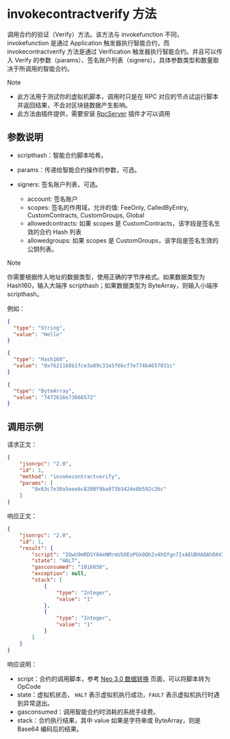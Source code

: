 # invokecontractverify 方法

调用合约的验证（Verify）方法。该方法与 invokefunction 不同， invokefunction 是通过 Application 触发器执行智能合约，而 invokecontractverify 方法是通过 Verification 触发器执行智能合约。并且可以传入 Verify 的参数（params）、签名账户列表（signers）。具体参数类型和数量取决于所调用的智能合约。

> [!Note]
>
> - 此方法用于测试你的虚拟机脚本，调用时只是在 RPC 对应的节点试运行脚本并返回结果，不会对区块链数据产生影响。
> - 此方法由插件提供，需要安装 [RpcServer](https://github.com/neo-project/neo-modules/releases) 插件才可以调用

## 参数说明

- scripthash：智能合约脚本哈希。

- params：传递给智能合约操作的参数，可选。

- signers: 签名账户列表，可选。
  * account: 签名账户
  * scopes: 签名的作用域，允许的值: FeeOnly, CalledByEntry, CustomContracts, CustomGroups, Global
  * allowedcontracts: 如果 scopes 是 CustomContracts，该字段是签名生效的合约 Hash 列表
  * allowedgroups: 如果 scopes 是 CustomGroups，该字段是签名生效的公钥列表。

> [!Note]
>
> 你需要根据传入地址的数据类型，使用正确的字节序格式。如果数据类型为 Hash160，输入大端序 scripthash；如果数据类型为 ByteArray，则输入小端序 scripthash。

例如：

  ```json
  {
    "type": "String",
    "value": "Hello"
  }

  {
    "type": "Hash160",
    "value": "0xf621168b1fce3a89c33a5f6bcf7e774b4657031c"
  }

  {
    "type": "ByteArray",
    "value": "7472616e73666572"
  }
  ```

## 调用示例

请求正文：

```json
{
    "jsonrpc": "2.0",
    "id": 1,
    "method": "invokecontractverify",
    "params": [
        "0x63c7e30a5eee6c8208f9ba073b3424e8b592c26c"
    ]
}
```

响应正文：

```json
{
    "jsonrpc": "2.0",
    "id": 1,
    "result": {
        "script": "IQwU9mRDSY04eNMrmU5OEoPGk0Qh2v4hQfgn7IxAEUBXAQAhDAVIZWxsbyFBm/ZnzkGSXegxcCMFAAAAaEBXAQEheHBoJwoAAAAjIAAAAAwFSGVsbG8MBVdvcmxkIVBBm/ZnzkHmPxiEIUBXAQIhITWQ////ELNwaCcaAAAADBFObyBhdXRob3JpemF0aW9uLiE6eHkhUEExxjMdIUBXAQAhITVd////ELNwaCcaAAAADBFObyBhdXRob3JpemF0aW9uLiE6IUHGnx3wIUAhVgEMFPZkQ0mNOHjTK5lOThKDxpNEIdr+YCFA",
        "state": "HALT",
        "gasconsumed": "1016850",
        "exception": null,
        "stack": [
            {
                "type": "Integer",
                "value": "1"
            },
            {
                "type": "Integer",
                "value": "1"
            }
        ]
    }
}
```

响应说明：

- script：合约的调用脚本，参考 [Neo 3.0 数据转换](https://neo.org/converter) 页面，可以将脚本转为 OpCode 
- state：虚拟机状态， `HALT` 表示虚拟机执行成功，`FAULT` 表示虚拟机执行时遇到异常退出。
- gasconsumed：调用智能合约时消耗的系统手续费。
- stack：合约执行结果，其中 value 如果是字符串或 ByteArray，则是 Base64 编码后的结果。